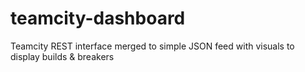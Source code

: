 teamcity-dashboard
==================

Teamcity REST interface merged to simple JSON feed with visuals to display builds &amp; breakers